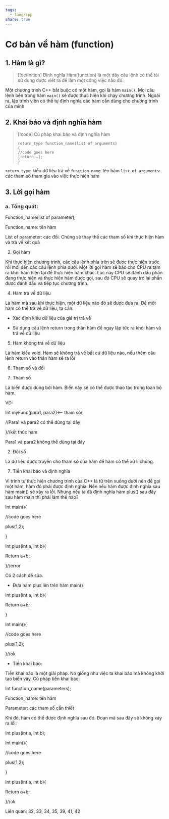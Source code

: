 ```yaml
---
tags:
  - lang/cpp
share: true
---
```



# Cơ bản về hàm (function)
## 1. Hàm là gì?

>[!definition] Định nghĩa
>Hàm(function) là một dãy câu lệnh có thể tái sử dụng được viết ra để làm một công việc nào đó.

Một chương trình C++ bắt buộc có một hàm, gọi là hàm `main()`. Mọi câu lệnh bên trong hàm `main()` sẽ được thực hiện khi chạy chương trình. Ngoài ra, lập trình viên có thể tự định nghĩa các hàm cần dùng cho chương trình của mình

## 2. Khai báo và định nghĩa hàm
>[!code] Cú pháp khai báo và định nghĩa hàm
>```
>return_type function_name(list of arguments)
>{
>//code goes here
>[return …];
>}
>```

`return_type`: kiểu dữ liệu trả về
`function_name`: tên hàm
`list of arguments`: các tham số tham gia vào việc thực hiện hàm

## 3. Lời gọi hàm
### a. Tổng quát:
Function_name(list of parameter);

Function_name: tên hàm

List of parameter: các đối. Chúng sẽ thay thế các tham số khi thực hiện hàm và trả về kết quả

2. Gọi hàm
    

Khi thực hiện chương trình, các câu lệnh phía trên sẽ được thực hiện trước rồi mới đến các câu lệnh phía dưới. Một lời gọi hàm sẽ báo cho CPU ra tạm ra khỏi hàm hiện tại để thực hiện hàm khác. Lúc này CPU sẽ đánh dấu phần đang thực hiện và thực hiện hàm được gọi, sau đó CPU sẽ quay trở lại phần được đánh dấu và tiếp tục chương trình.

4. Hàm trả về dữ liệu
    

Là hàm mà sau khi thực hiện, một dữ liệu nào đó sẽ được đưa ra. Để một hàm có thể trả về dữ liệu, ta cần:

- Xác định kiểu dữ liệu của giá trị trả về
    
- Sử dụng câu lệnh return trong thân hàm để ngay lập tức ra khỏi hàm và trả về dữ liệu
    

5. Hàm không trả về dữ liệu
    

Là hàm kiểu void. Hàm sẽ không trả về bất cứ dữ liệu nào, nếu thêm câu lệnh return vào thân hàm sẽ ra lỗi

6. Tham số và đối
    

1. Tham số
    

Là biến được dùng bởi hàm. Biến này sẽ có thể được thao tác trong toàn bộ hàm.

VD:

Int myFunc(para1, para2)<– tham số{

//Para1 và para2 có thể dùng tại đây

}//kết thúc hàm

Para1 và para2 không thể dùng tại đây

2. Đối số
    

Là dữ liệu được truyền cho tham số của hàm để hàm có thể xử lí chúng.

7. Tiền khai báo và định nghĩa
    

Vì trình tự thực hiện chương trình của C++ là từ trên xuống dưới nên để gọi một hàm, hàm đó phải được định nghĩa. Nên nếu hàm được định nghĩa sau hàm main() sẽ xảy ra lỗi. Nhưng nếu ta đã định nghĩa hàm plus() sau đây sau hàm main thì phải làm thế nào?

Int main(){

//code goes here

plus(1,2);

}

Int plus(int a, int b){

Return a+b;

}//error

Có 2 cách để sửa.

- Đưa hàm plus lên trên hàm main()
    

Int plus(int a, int b){

Return a+b;

}

Int main(){

//code goes here

plus(1,2);

}//ok

- Tiền khai báo:
    

Tiền khai báo là một giải pháp. Nó giống như việc ta khai báo mà không khởi tạo biến vậy. Cú pháp tiền khai báo:

Int function_name(parameters);

Function_name: tên hàm

Parameter: các tham số cần thiết

Khi đó, hàm có thể được định nghĩa sau đó. Đoạn mã sau đây sẽ không xảy ra lỗi:

Int plus(int a, int b);

Int main(){

//code goes here

plus(1,2);

}

Int plus(int a, int b){

Return a+b;

}//ok

Liên quan: 32, 33, 34, 35, 39, 41, 42
